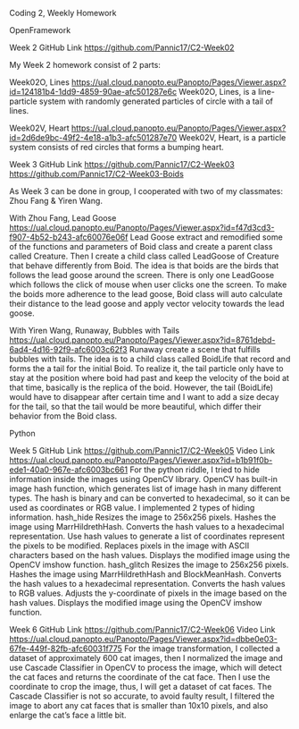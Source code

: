Coding 2, Weekly Homework

OpenFramework

Week 2
GitHub Link	https://github.com/Pannic17/C2-Week02 

My Week 2 homework consist of 2 parts:

Week02O, Lines
https://ual.cloud.panopto.eu/Panopto/Pages/Viewer.aspx?id=124181b4-1dd9-4859-90ae-afc501287e6c 
Week02O, Lines, is a line-particle system with randomly generated particles of circle with a tail of lines. 

Week02V, Heart
https://ual.cloud.panopto.eu/Panopto/Pages/Viewer.aspx?id=2d6de9bc-49f2-4e18-a1b3-afc501287e70 
Week02V, Heart, is a particle system consists of red circles that forms a bumping heart.

Week 3
GitHub Link	https://github.com/Pannic17/C2-Week03 
		https://github.com/Pannic17/C2-Week03-Boids 

As Week 3 can be done in group, I cooperated with two of my classmates: Zhou Fang & Yiren Wang. 

With Zhou Fang, Lead Goose
https://ual.cloud.panopto.eu/Panopto/Pages/Viewer.aspx?id=f47d3cd3-f907-4b52-b243-afc60076e06f 
Lead Goose extract and remodified some of the functions and parameters of Boid class and create a parent class called Creature. Then I create a child class called LeadGoose of Creature that behave differently from Boid. The idea is that boids are the birds that follows the lead goose around the screen. There is only one LeadGoose which follows the click of mouse when user clicks one the screen. To make the boids more adherence to the lead goose, Boid class will auto calculate their distance to the lead goose and apply vector velocity towards the lead goose.


With Yiren Wang, Runaway, Bubbles with Tails
https://ual.cloud.panopto.eu/Panopto/Pages/Viewer.aspx?id=8761debd-6ad4-4d16-92f9-afc6003c62f3 
Runaway create a scene that fulfills bubbles with tails. The idea is to a child class called BoidLife that record and forms the a tail for the initial Boid. To realize it, the tail particle only have to stay at the position where boid had past and keep the velocity of the boid at that time, basically is the replica of the boid. However, the tail (BoidLife) would have to disappear after certain time and I want to add a size decay for the tail, so that the tail would be more beautiful, which differ their behavior from the Boid class.

Python

Week 5
GitHub Link	https://github.com/Pannic17/C2-Week05 
Video Link	https://ual.cloud.panopto.eu/Panopto/Pages/Viewer.aspx?id=b1b91f0b-ede1-40a0-967e-afc6003bc661 
For the python riddle, I tried to hide information inside the images using OpenCV library. OpenCV has built-in image hash function, which generates list of image hash in many different types. The hash is binary and can be converted to hexadecimal, so it can be used as coordinates or RGB value. 
I implemented 2 types of hiding information.
hash_hide
Resizes the image to 256x256 pixels.
Hashes the image using MarrHildrethHash.
Converts the hash values to a hexadecimal representation.
Use hash values to generate a list of coordinates represent the pixels to be modified.
Replaces pixels in the image with ASCII characters based on the hash values.
Displays the modified image using the OpenCV imshow function.
hash_glitch
Resizes the image to 256x256 pixels.
Hashes the image using MarrHildrethHash and BlockMeanHash.
Converts the hash values to a hexadecimal representation.
Converts the hash values to RGB values.
Adjusts the y-coordinate of pixels in the image based on the hash values.
Displays the modified image using the OpenCV imshow function.

Week 6
GitHub Link	https://github.com/Pannic17/C2-Week06 
Video Link 	https://ual.cloud.panopto.eu/Panopto/Pages/Viewer.aspx?id=dbbe0e03-67fe-449f-82fb-afc60031f775 
For the image transformation, I collected a dataset of approximately 600 cat images, then I normalized the image and use Cascade Classifier in OpenCV to process the image, which will detect the cat faces and returns the coordinate of the cat face. Then I use the coordinate to crop the image, thus, I will get a dataset of cat faces. The Cascade Classifier is not so accurate, to avoid faulty result, I filtered the image to abort any cat faces that is smaller than 10x10 pixels, and also enlarge the cat’s face a little bit.
